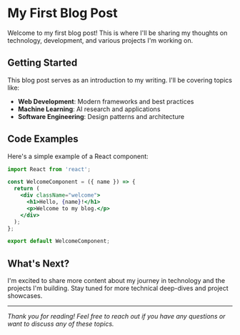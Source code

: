 # My First Blog Post

Welcome to my first blog post! This is where I'll be sharing my thoughts on technology, development, and various projects I'm working on.

## Getting Started

This blog post serves as an introduction to my writing. I'll be covering topics like:

- **Web Development**: Modern frameworks and best practices
- **Machine Learning**: AI research and applications
- **Software Engineering**: Design patterns and architecture

## Code Examples

Here's a simple example of a React component:

```jsx
import React from 'react';

const WelcomeComponent = ({ name }) => {
  return (
    <div className="welcome">
      <h1>Hello, {name}!</h1>
      <p>Welcome to my blog.</p>
    </div>
  );
};

export default WelcomeComponent;
```

## What's Next?

I'm excited to share more content about my journey in technology and the projects I'm building. Stay tuned for more technical deep-dives and project showcases.

---

*Thank you for reading! Feel free to reach out if you have any questions or want to discuss any of these topics.*